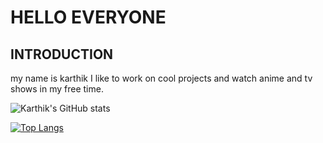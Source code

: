 # HELLO EVERYONE
## INTRODUCTION
my name is karthik
I like to work on cool projects and watch anime and tv shows in my free time. 

![Karthik's GitHub stats](https://github-readme-stats.vercel.app/api?username=gangula-karthik&show_icons=true&theme=dark)

[![Top Langs](https://github-readme-stats.vercel.app/api/top-langs/?username=gangula-karthik&layout=compact&show_icons=true&theme=dark)](https://github.com/anuraghazra/github-readme-stats)

